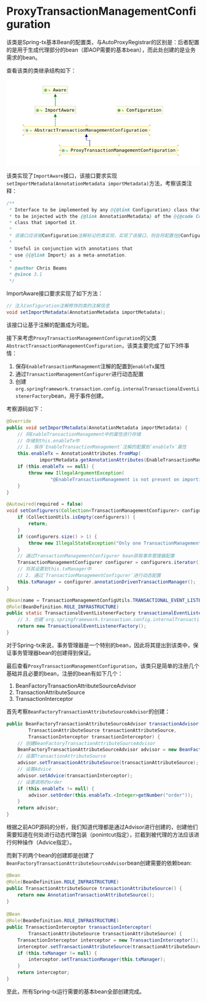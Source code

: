 # ProxyTransactionManagementConfiguration

该类是Spring-tx基本Bean的配置类，与AutoProxyRegistrar的区别是：后者配置的是用于生成代理部分的bean（即AOP需要的基本bean），而此处创建的是业务需求的bean。

查看该类的类继承结构如下：

![ProxyTransactionManagementConfiguration类继承结构图](./ProxyTransactionManagementConfiguration类继承结构图.png)

该类实现了`ImportAware`接口，该接口要求实现`setImportMetadata(AnnotationMetadata importMetadata)`方法，考察该类注释：

```java
/**
 * Interface to be implemented by any @{@link Configuration} class that wishes
 * to be injected with the {@link AnnotationMetadata} of the @{@code Configuration}
 * class that imported it.
 *
 * 该接口应该被Configuration注解标记的类实现，实现了该接口，则会将配置在@Configuration标记的类上的注解信息进行注入。
 *
 * Useful in conjunction with annotations that
 * use @{@link Import} as a meta-annotation.
 *
 * @author Chris Beams
 * @since 3.1
 */
```

ImportAware接口要求实现了如下方法：

```java
// 注入Configuration注解修饰的类的注解信息
void setImportMetadata(AnnotationMetadata importMetadata);
```

该接口让基于注解的配置成为可能。

接下来考虑`ProxyTransactionManagementConfiguration`的父类`AbstractTransactionManagementConfiguration`，该类主要完成了如下3件事情：

1. 保存`EnableTransactionManagement`注解的配置到`enableTx`属性
2. 通过`TransactionManagementConfigurer`进行动态配置
3. 创建`org.springframework.transaction.config.internalTransactionalEventListenerFactory`bean，用于事件创建。

考察源码如下：

```java
@Override
public void setImportMetadata(AnnotationMetadata importMetadata) {
    // 将EnableTransactionManagement中的属性进行存储
    // 存储到this.enableTx中
    // 1. 保存`EnableTransactionManagement`注解的配置到`enableTx`属性
    this.enableTx = AnnotationAttributes.fromMap(
            importMetadata.getAnnotationAttributes(EnableTransactionManagement.class.getName(), false));
    if (this.enableTx == null) {
        throw new IllegalArgumentException(
                "@EnableTransactionManagement is not present on importing class " + importMetadata.getClassName());
    }
}
```

```java
@Autowired(required = false)
void setConfigurers(Collection<TransactionManagementConfigurer> configurers) {
    if (CollectionUtils.isEmpty(configurers)) {
        return;
    }
    if (configurers.size() > 1) {
        throw new IllegalStateException("Only one TransactionManagementConfigurer may exist");
    }
    // 通过TransactionManagementConfigurer bean获取事务管理器配置
    TransactionManagementConfigurer configurer = configurers.iterator().next();
    // 将其设置到this.txManager中
    // 2. 通过`TransactionManagementConfigurer`进行动态配置
    this.txManager = configurer.annotationDrivenTransactionManager();
}
```

```java
@Bean(name = TransactionManagementConfigUtils.TRANSACTIONAL_EVENT_LISTENER_FACTORY_BEAN_NAME)
@Role(BeanDefinition.ROLE_INFRASTRUCTURE)
public static TransactionalEventListenerFactory transactionalEventListenerFactory() {
    // 3. 创建`org.springframework.transaction.config.internalTransactionalEventListenerFactory`bean，用于事件创建。
    return new TransactionalEventListenerFactory();
}
```

对于Spring-tx来说，事务管理器是一个特别的bean，因此将其提出到该类中，保证事务管理器bean的创建得到保证。

最后查看`ProxyTransactionManagementConfiguration`，该类只是简单的注册几个基础并且必要的bean，注册的bean有如下几个：

1. BeanFactoryTransactionAttributeSourceAdvisor
2. TransactionAttributeSource
3. TransactionInterceptor

首先考察`BeanFactoryTransactionAttributeSourceAdvisor`的创建：

```java
public BeanFactoryTransactionAttributeSourceAdvisor transactionAdvisor(
        TransactionAttributeSource transactionAttributeSource,
        TransactionInterceptor transactionInterceptor) {
    // 创建BeanFactoryTransactionAttributeSourceAdvisor
    BeanFactoryTransactionAttributeSourceAdvisor advisor = new BeanFactoryTransactionAttributeSourceAdvisor();
    // 设置TransactionAttributeSource
    advisor.setTransactionAttributeSource(transactionAttributeSource);
    // 设置Advice
    advisor.setAdvice(transactionInterceptor);
    // 设置调用的order
    if (this.enableTx != null) {
        advisor.setOrder(this.enableTx.<Integer>getNumber("order"));
    }
    return advisor;
}
```

根据之前AOP源码的分析，我们知道代理都是通过Advisor进行创建的，创建他们需要知道在何处进行动态代理包装（ponintcut指定），拦截到被代理的方法应该进行何种操作（Advice指定）。

而剩下的两个bean的创建即是创建了`BeanFactoryTransactionAttributeSourceAdvisor`bean创建需要的依赖bean:

```java
@Bean
@Role(BeanDefinition.ROLE_INFRASTRUCTURE)
public TransactionAttributeSource transactionAttributeSource() {
    return new AnnotationTransactionAttributeSource();
}

@Bean
@Role(BeanDefinition.ROLE_INFRASTRUCTURE)
public TransactionInterceptor transactionInterceptor(
        TransactionAttributeSource transactionAttributeSource) {
    TransactionInterceptor interceptor = new TransactionInterceptor();
    interceptor.setTransactionAttributeSource(transactionAttributeSource);
    if (this.txManager != null) {
        interceptor.setTransactionManager(this.txManager);
    }
    return interceptor;
}
```

至此，所有Spring-tx运行需要的基本bean全部创建完成。

